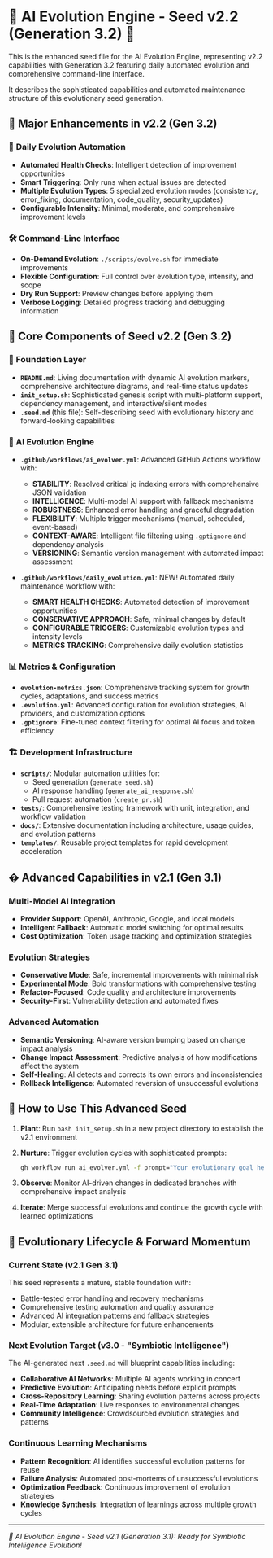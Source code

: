 # 🌱 AI Evolution Engine - Seed v2.2 (Generation 3.2) 🌱

This is the enhanced seed file for the AI Evolution Engine, representing v2.2 capabilities with Generation 3.2 featuring daily automated evolution and comprehensive command-line interface.

It describes the sophisticated capabilities and automated maintenance structure of this evolutionary seed generation.

## 🚀 Major Enhancements in v2.2 (Gen 3.2)

### 🤖 **Daily Evolution Automation**

- **Automated Health Checks**: Intelligent detection of improvement opportunities
- **Smart Triggering**: Only runs when actual issues are detected
- **Multiple Evolution Types**: 5 specialized evolution modes (consistency, error_fixing, documentation, code_quality, security_updates)
- **Configurable Intensity**: Minimal, moderate, and comprehensive improvement levels

### 🛠️ **Command-Line Interface**

- **On-Demand Evolution**: `./scripts/evolve.sh` for immediate improvements
- **Flexible Configuration**: Full control over evolution type, intensity, and scope
- **Dry Run Support**: Preview changes before applying them
- **Verbose Logging**: Detailed progress tracking and debugging information

## 🧬 Core Components of Seed v2.2 (Gen 3.2)

### 🎯 Foundation Layer

- **`README.md`**: Living documentation with dynamic AI evolution markers, comprehensive architecture diagrams, and real-time status updates
- **`init_setup.sh`**: Sophisticated genesis script with multi-platform support, dependency management, and interactive/silent modes
- **`.seed.md`** (this file): Self-describing seed with evolutionary history and forward-looking capabilities

### 🤖 AI Evolution Engine

- **`.github/workflows/ai_evolver.yml`**: Advanced GitHub Actions workflow with:
  - **STABILITY**: Resolved critical jq indexing errors with comprehensive JSON validation
  - **INTELLIGENCE**: Multi-model AI support with fallback mechanisms
  - **ROBUSTNESS**: Enhanced error handling and graceful degradation
  - **FLEXIBILITY**: Multiple trigger mechanisms (manual, scheduled, event-based)
  - **CONTEXT-AWARE**: Intelligent file filtering using `.gptignore` and dependency analysis
  - **VERSIONING**: Semantic version management with automated impact assessment

- **`.github/workflows/daily_evolution.yml`**: NEW! Automated daily maintenance workflow with:
  - **SMART HEALTH CHECKS**: Automated detection of improvement opportunities
  - **CONSERVATIVE APPROACH**: Safe, minimal changes by default
  - **CONFIGURABLE TRIGGERS**: Customizable evolution types and intensity levels
  - **METRICS TRACKING**: Comprehensive daily evolution statistics

### 📊 Metrics & Configuration

- **`evolution-metrics.json`**: Comprehensive tracking system for growth cycles, adaptations, and success metrics
- **`.evolution.yml`**: Advanced configuration for evolution strategies, AI providers, and customization options
- **`.gptignore`**: Fine-tuned context filtering for optimal AI focus and token efficiency

### 🏗️ Development Infrastructure

- **`scripts/`**: Modular automation utilities for:
  - Seed generation (`generate_seed.sh`)
  - AI response handling (`generate_ai_response.sh`)
  - Pull request automation (`create_pr.sh`)
- **`tests/`**: Comprehensive testing framework with unit, integration, and workflow validation
- **`docs/`**: Extensive documentation including architecture, usage guides, and evolution patterns
- **`templates/`**: Reusable project templates for rapid development acceleration

## � Advanced Capabilities in v2.1 (Gen 3.1)

### Multi-Model AI Integration

- **Provider Support**: OpenAI, Anthropic, Google, and local models
- **Intelligent Fallback**: Automatic model switching for optimal results
- **Cost Optimization**: Token usage tracking and optimization strategies

### Evolution Strategies

- **Conservative Mode**: Safe, incremental improvements with minimal risk
- **Experimental Mode**: Bold transformations with comprehensive testing
- **Refactor-Focused**: Code quality and architecture improvements
- **Security-First**: Vulnerability detection and automated fixes

### Advanced Automation

- **Semantic Versioning**: AI-aware version bumping based on change impact analysis
- **Change Impact Assessment**: Predictive analysis of how modifications affect the system
- **Self-Healing**: AI detects and corrects its own errors and inconsistencies
- **Rollback Intelligence**: Automated reversion of unsuccessful evolutions

## 🌱 How to Use This Advanced Seed

1. **Plant**: Run `bash init_setup.sh` in a new project directory to establish the v2.1 environment
2. **Nurture**: Trigger evolution cycles with sophisticated prompts:

   ```bash
   gh workflow run ai_evolver.yml -f prompt="Your evolutionary goal here" -f strategy="conservative"
   ```

3. **Observe**: Monitor AI-driven changes in dedicated branches with comprehensive impact analysis
4. **Iterate**: Merge successful evolutions and continue the growth cycle with learned optimizations

## 🧬 Evolutionary Lifecycle & Forward Momentum

### Current State (v2.1 Gen 3.1)

This seed represents a mature, stable foundation with:

- Battle-tested error handling and recovery mechanisms
- Comprehensive testing automation and quality assurance
- Advanced AI integration patterns and fallback strategies
- Modular, extensible architecture for future enhancements

### Next Evolution Target (v3.0 - "Symbiotic Intelligence")

The AI-generated next `.seed.md` will blueprint capabilities including:

- **Collaborative AI Networks**: Multiple AI agents working in concert
- **Predictive Evolution**: Anticipating needs before explicit prompts
- **Cross-Repository Learning**: Sharing evolution patterns across projects
- **Real-Time Adaptation**: Live responses to environmental changes
- **Community Intelligence**: Crowdsourced evolution strategies and patterns

### Continuous Learning Mechanisms

- **Pattern Recognition**: AI identifies successful evolution patterns for reuse
- **Failure Analysis**: Automated post-mortems of unsuccessful evolutions
- **Optimization Feedback**: Continuous improvement of evolution strategies
- **Knowledge Synthesis**: Integration of learnings across multiple growth cycles

---

*🌱 AI Evolution Engine - Seed v2.1 (Generation 3.1): Ready for Symbiotic Intelligence Evolution!*
